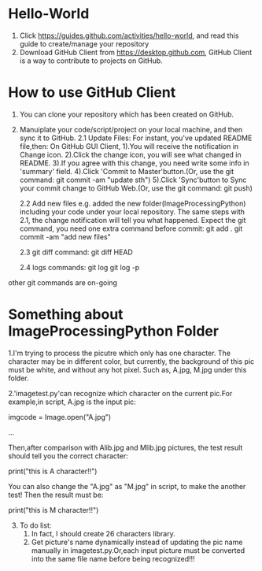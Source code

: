 # Hello-World
1. Click https://guides.github.com/activities/hello-world, and read this guide to create/manage your repository
2. Download GitHub Client from https://desktop.github.com, GitHub Client is a way to contribute to projects on GitHub.

# How to use GitHub Client
1. You can clone your repository which has been created on GitHub.
2. Manuiplate your code/script/project on your local machine, and then sync it to GitHub.
   2.1 Update Files:
       For instant, you've updated README file,then: 
       On GitHub GUI Client, 
       1).You will receive the notification in Change icon. 
       2).Click the change icon, you will see what changed in README.
       3).If you agree with this change, you need write some info in 'summary' field.
       4).Click 'Commit to Master'button.(Or, use the git command: git commit -am "update sth")
       5).Click 'Sync'button to Sync your commit change to GitHub Web.(Or, use the git command: git push)

   2.2 Add new files
       e.g. added the new folder(ImageProcessingPython) including your code under your local repository.
       The same steps with 2.1, the change notification will tell you what happened.
       Expect the git command, you need one extra command before commit:
       git add .
       git commit -am "add new files"

   2.3 git diff command:
       git diff HEAD
 
   2.4 logs commands:
       git log
       git log -p
   
 
other git commands are on-going

# Something about ImageProcessingPython Folder

1.I'm trying to process the picutre which only has one character. The character may be in different color, but currently, the background of this pic must be white, and without any hot pixel. Such as, A.jpg, M.jpg under this folder.

2.'imagetest.py'can recognize which character on the current pic.For example,in script, A.jpg is the input pic:

imgcode = Image.open("A.jpg") 

...

Then,after comparison with Alib.jpg and Mlib.jpg pictures, the test result should tell you the correct character:

print("this is A character!!")

You can also change the "A.jpg" as "M.jpg" in script, to make the another test! Then the result must be:

print("this is M character!!")


3. To do list:
   1. In fact, I should create 26 characters library.
   2. Get picture's name dynamically instead of updating the pic name manually in imagetest.py.Or,each input picture must be converted into the same file name before being recognized!!!


       
       